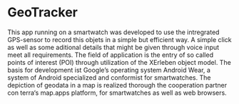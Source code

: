 # GeoTracker

This app running on a smartwatch was developed to use the intregrated GPS-sensor to record this objets in a simple but efficient way. A simple click as well as some aditional details that might be given through voice input meet all requirements. The field of application is the entry of so called points of interest (POI) through utilization of the XErleben object model. The basis for development ist Google’s operating system Android Wear, a system of Android specialized and conformist for smartwatches. The depiction of geodata in a map is realized thorough the cooperation partner con terra‘s map.apps platform, for smartwatches as well as web browsers.
